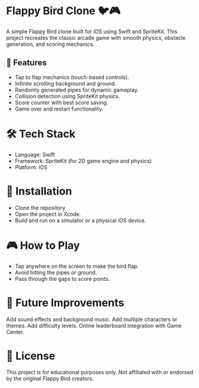 # Flappy Bird Clone 🐦🎮
A simple Flappy Bird clone built for iOS using Swift and SpriteKit.
This project recreates the classic arcade game with smooth physics, obstacle generation, and scoring mechanics.

## 📱 Features
- Tap to flap mechanics (touch-based controls).
- Infinite scrolling background and ground.
- Randomly generated pipes for dynamic gameplay.
- Collision detection using SpriteKit physics.
- Score counter with best score saving.
- Game over and restart functionality.

# 🛠️ Tech Stack
- Language: Swift
- Framework: SpriteKit (for 2D game engine and physics)
- Platform: iOS

# 🚀 Installation
- Clone the repository
- Open the project in Xcode.
- Build and run on a simulator or a physical iOS device.

# 🎮 How to Play
- Tap anywhere on the screen to make the bird flap.
- Avoid hitting the pipes or ground.
- Pass through the gaps to score points.

# 🔮 Future Improvements
Add sound effects and background music.
Add multiple characters or themes.
Add difficulty levels.
Online leaderboard integration with Game Center.

# 📄 License
This project is for educational purposes only.
Not affiliated with or endorsed by the original Flappy Bird creators.
